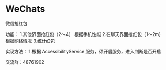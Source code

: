 # WeChats
微信抢红包

功能：
1.其他界面抢红包（2～4） 根据手机性能
2.在聊天界面抢红包（1～2m）根据网络情况
3.统计红包


实现方法：
1.根据 AccessibilityService 服务，须开启服务，进入判断是否开启






交流群：48761902

